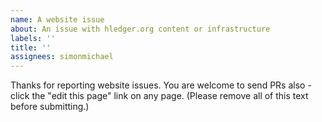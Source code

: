 ```yaml
---
name: A website issue
about: An issue with hledger.org content or infrastructure
labels: ''
title: ''
assignees: simonmichael
---
```


Thanks for reporting website issues.
You are welcome to send PRs also - click the "edit this page" link on any page.
(Please remove all of this text before submitting.)
